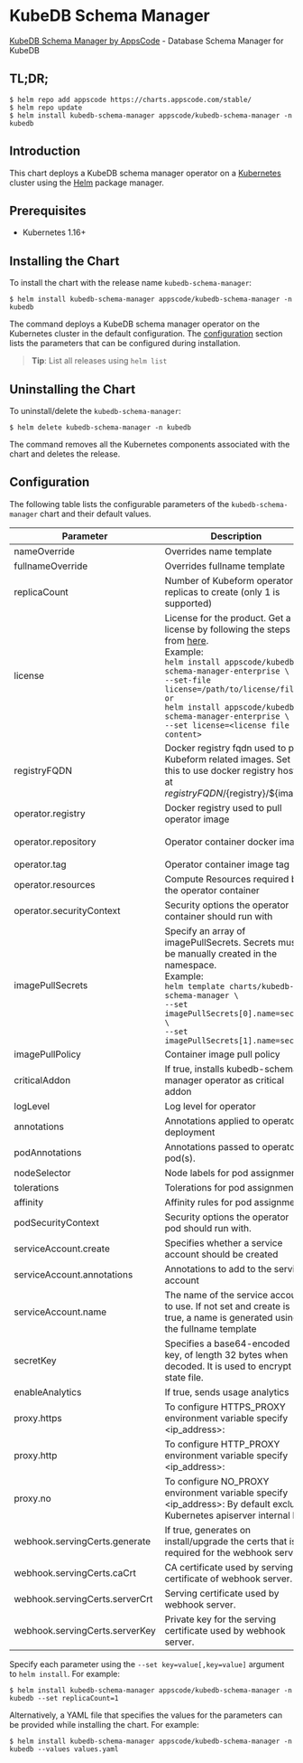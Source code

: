 # KubeDB Schema Manager

[KubeDB Schema Manager by AppsCode](https://github.com/kubedb) - Database Schema Manager for KubeDB

## TL;DR;

```console
$ helm repo add appscode https://charts.appscode.com/stable/
$ helm repo update
$ helm install kubedb-schema-manager appscode/kubedb-schema-manager -n kubedb
```

## Introduction

This chart deploys a KubeDB schema manager operator on a [Kubernetes](http://kubernetes.io) cluster using the [Helm](https://helm.sh) package manager.

## Prerequisites

- Kubernetes 1.16+

## Installing the Chart

To install the chart with the release name `kubedb-schema-manager`:

```console
$ helm install kubedb-schema-manager appscode/kubedb-schema-manager -n kubedb
```

The command deploys a KubeDB schema manager operator on the Kubernetes cluster in the default configuration. The [configuration](#configuration) section lists the parameters that can be configured during installation.

> **Tip**: List all releases using `helm list`

## Uninstalling the Chart

To uninstall/delete the `kubedb-schema-manager`:

```console
$ helm delete kubedb-schema-manager -n kubedb
```

The command removes all the Kubernetes components associated with the chart and deletes the release.

## Configuration

The following table lists the configurable parameters of the `kubedb-schema-manager` chart and their default values.

|           Parameter            |                                                                                                                                                                                             Description                                                                                                                                                                                              |              Default               |
|--------------------------------|------------------------------------------------------------------------------------------------------------------------------------------------------------------------------------------------------------------------------------------------------------------------------------------------------------------------------------------------------------------------------------------------------|------------------------------------|
| nameOverride                   | Overrides name template                                                                                                                                                                                                                                                                                                                                                                              | <code>""</code>                    |
| fullnameOverride               | Overrides fullname template                                                                                                                                                                                                                                                                                                                                                                          | <code>""</code>                    |
| replicaCount                   | Number of Kubeform operator replicas to create (only 1 is supported)                                                                                                                                                                                                                                                                                                                                 | <code>1</code>                     |
| license                        | License for the product. Get a license by following the steps from [here](https://kubedb.com/docs/latest/setup/install/overview/#get-a-license). <br> Example: <br> `helm install appscode/kubedb-schema-manager-enterprise \` <br> `--set-file license=/path/to/license/file` <br> `or` <br> `helm install appscode/kubedb-schema-manager-enterprise \` <br> `--set license=<license file content>` | <code>""</code>                    |
| registryFQDN                   | Docker registry fqdn used to pull Kubeform related images. Set this to use docker registry hosted at ${registryFQDN}/${registry}/${image}                                                                                                                                                                                                                                                            | <code>""</code>                    |
| operator.registry              | Docker registry used to pull operator image                                                                                                                                                                                                                                                                                                                                                          | <code>kubedb</code>                |
| operator.repository            | Operator container docker image                                                                                                                                                                                                                                                                                                                                                                      | <code>kubedb-schema-manager</code> |
| operator.tag                   | Operator container image tag                                                                                                                                                                                                                                                                                                                                                                         | <code>v0.0.1</code>                |
| operator.resources             | Compute Resources required by the operator container                                                                                                                                                                                                                                                                                                                                                 | <code>{}</code>                    |
| operator.securityContext       | Security options the operator container should run with                                                                                                                                                                                                                                                                                                                                              | <code>{}</code>                    |
| imagePullSecrets               | Specify an array of imagePullSecrets. Secrets must be manually created in the namespace. <br> Example: <br> `helm template charts/kubedb-schema-manager \` <br> `--set imagePullSecrets[0].name=sec0 \` <br> `--set imagePullSecrets[1].name=sec1`                                                                                                                                                   | <code>[]</code>                    |
| imagePullPolicy                | Container image pull policy                                                                                                                                                                                                                                                                                                                                                                          | <code>IfNotPresent</code>          |
| criticalAddon                  | If true, installs kubedb-schema-manager operator as critical addon                                                                                                                                                                                                                                                                                                                                   | <code>false</code>                 |
| logLevel                       | Log level for operator                                                                                                                                                                                                                                                                                                                                                                               | <code>3</code>                     |
| annotations                    | Annotations applied to operator deployment                                                                                                                                                                                                                                                                                                                                                           | <code>{}</code>                    |
| podAnnotations                 | Annotations passed to operator pod(s).                                                                                                                                                                                                                                                                                                                                                               | <code>{}</code>                    |
| nodeSelector                   | Node labels for pod assignment                                                                                                                                                                                                                                                                                                                                                                       | <code></code>                      |
| tolerations                    | Tolerations for pod assignment                                                                                                                                                                                                                                                                                                                                                                       | <code>[]</code>                    |
| affinity                       | Affinity rules for pod assignment                                                                                                                                                                                                                                                                                                                                                                    | <code>{}</code>                    |
| podSecurityContext             | Security options the operator pod should run with.                                                                                                                                                                                                                                                                                                                                                   | <code>{}</code>                    |
| serviceAccount.create          | Specifies whether a service account should be created                                                                                                                                                                                                                                                                                                                                                | <code>true</code>                  |
| serviceAccount.annotations     | Annotations to add to the service account                                                                                                                                                                                                                                                                                                                                                            | <code>{}</code>                    |
| serviceAccount.name            | The name of the service account to use. If not set and create is true, a name is generated using the fullname template                                                                                                                                                                                                                                                                               | <code></code>                      |
| secretKey                      | Specifies a base64-encoded key, of length 32 bytes when decoded. It is used to encrypt the state file.                                                                                                                                                                                                                                                                                               | <code></code>                      |
| enableAnalytics                | If true, sends usage analytics                                                                                                                                                                                                                                                                                                                                                                       | <code>true</code>                  |
| proxy.https                    | To configure HTTPS_PROXY environment variable specify <ip_address>:<port>                                                                                                                                                                                                                                                                                                                            | <code>''</code>                    |
| proxy.http                     | To configure HTTP_PROXY environment variable specify <ip_address>:<port>                                                                                                                                                                                                                                                                                                                             | <code>''</code>                    |
| proxy.no                       | To configure NO_PROXY environment variable specify <ip_address>:<port> By default exclude Kubernetes apiserver internal IP.                                                                                                                                                                                                                                                                          | <code>'10.43.0.1'</code>           |
| webhook.servingCerts.generate  | If true, generates on install/upgrade the certs that is required for the webhook server.                                                                                                                                                                                                                                                                                                             | <code>true</code>                  |
| webhook.servingCerts.caCrt     | CA certificate used by serving certificate of webhook server.                                                                                                                                                                                                                                                                                                                                        | <code>""</code>                    |
| webhook.servingCerts.serverCrt | Serving certificate used by webhook server.                                                                                                                                                                                                                                                                                                                                                          | <code>""</code>                    |
| webhook.servingCerts.serverKey | Private key for the serving certificate used by webhook server.                                                                                                                                                                                                                                                                                                                                      | <code>""</code>                    |


Specify each parameter using the `--set key=value[,key=value]` argument to `helm install`. For example:

```console
$ helm install kubedb-schema-manager appscode/kubedb-schema-manager -n kubedb --set replicaCount=1
```

Alternatively, a YAML file that specifies the values for the parameters can be provided while
installing the chart. For example:

```console
$ helm install kubedb-schema-manager appscode/kubedb-schema-manager -n kubedb --values values.yaml
```
